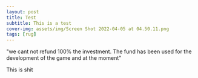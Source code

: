 ```yaml
---
layout: post
title: Test
subtitle: This is a test
cover-img: assets/img/Screen Shot 2022-04-05 at 04.50.11.png
tags: [rug]
---
```


"we cant not refund 100% the investment. The fund has been used for the development of the game and at the moment"

This is shit
